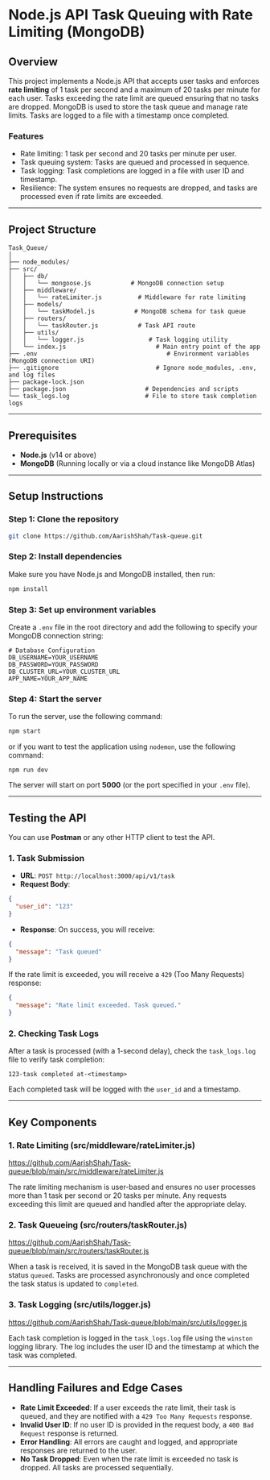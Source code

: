 # Node.js API Task Queuing with Rate Limiting (MongoDB)

## Overview

This project implements a Node.js API that accepts user tasks and enforces **rate limiting** of 1 task per second and a maximum of 20 tasks per minute for each user. Tasks exceeding the rate limit are queued ensuring that no tasks are dropped. MongoDB is used to store the task queue and manage rate limits. Tasks are logged to a file with a timestamp once completed.

### Features

- Rate limiting: 1 task per second and 20 tasks per minute per user.
- Task queuing system: Tasks are queued and processed in sequence.
- Task logging: Task completions are logged in a file with user ID and timestamp.
- Resilience: The system ensures no requests are dropped, and tasks are processed even if rate limits are exceeded.

---

## Project Structure

```
Task_Queue/
│
├── node_modules/
├── src/
│   ├── db/
│   │   └── mongoose.js           # MongoDB connection setup
│   ├── middleware/
│   │   └── rateLimiter.js          # Middleware for rate limiting
│   ├── models/
│   │   └── taskModel.js           # MongoDB schema for task queue
│   ├── routers/
│   │   └── taskRouter.js           # Task API route
│   ├── utils/
│   │   └── logger.js                  # Task logging utility
│   └── index.js                         # Main entry point of the app
├── .env                                    # Environment variables (MongoDB connection URI)
├── .gitignore                           # Ignore node_modules, .env, and log files
├── package-lock.json
├── package.json                      # Dependencies and scripts
└── task_logs.log                     # File to store task completion logs

```

---

## Prerequisites

- **Node.js** (v14 or above)
- **MongoDB** (Running locally or via a cloud instance like MongoDB Atlas)

---

## Setup Instructions

### Step 1: Clone the repository

```bash
git clone https://github.com/AarishShah/Task-queue.git

```

### Step 2: Install dependencies

Make sure you have Node.js and MongoDB installed, then run:

```bash
npm install

```

### Step 3: Set up environment variables

Create a `.env` file in the root directory and add the following to specify your MongoDB connection string:

```
# Database Configuration
DB_USERNAME=YOUR_USERNAME
DB_PASSWORD=YOUR_PASSWORD
DB_CLUSTER_URL=YOUR_CLUSTER_URL
APP_NAME=YOUR_APP_NAME

```

### Step 4: Start the server

To run the server, use the following command:

```bash
npm start

```

or if you want to test the application using `nodemon`, use the following command:

```
npm run dev

```

The server will start on port **5000** (or the port specified in your `.env` file).

---

## Testing the API

You can use **Postman** or any other HTTP client to test the API.

### 1. Task Submission

- **URL**: `POST http://localhost:3000/api/v1/task`
- **Request Body**:

```json
{
  "user_id": "123"
}

```

- **Response**: On success, you will receive:

```json
{
  "message": "Task queued"
}

```

If the rate limit is exceeded, you will receive a `429` (Too Many Requests) response:

```json
{
  "message": "Rate limit exceeded. Task queued."
}

```

### 2. Checking Task Logs

After a task is processed (with a 1-second delay), check the `task_logs.log` file to verify task completion:

```
123-task completed at-<timestamp>

```

Each completed task will be logged with the `user_id` and a timestamp.

---

## Key Components

### 1. **Rate Limiting (src/middleware/rateLimiter.js)**

https://github.com/AarishShah/Task-queue/blob/main/src/middleware/rateLimiter.js

The rate limiting mechanism is user-based and ensures no user processes more than 1 task per second or 20 tasks per minute. Any requests exceeding this limit are queued and handled after the appropriate delay.

### 2. **Task Queueing (src/routers/taskRouter.js)**

https://github.com/AarishShah/Task-queue/blob/main/src/routers/taskRouter.js

When a task is received, it is saved in the MongoDB task queue with the status `queued`. Tasks are processed asynchronously and once completed the task status is updated to `completed`.

### 3. **Task Logging (src/utils/logger.js)**

https://github.com/AarishShah/Task-queue/blob/main/src/utils/logger.js

Each task completion is logged in the `task_logs.log` file using the `winston` logging library. The log includes the user ID and the timestamp at which the task was completed.

---

## Handling Failures and Edge Cases

- **Rate Limit Exceeded**: If a user exceeds the rate limit, their task is queued, and they are notified with a `429 Too Many Requests` response.
- **Invalid User ID**: If no user ID is provided in the request body, a `400 Bad Request` response is returned.
- **Error Handling**: All errors are caught and logged, and appropriate responses are returned to the user.
- **No Task Dropped**: Even when the rate limit is exceeded no task is dropped. All tasks are processed sequentially.